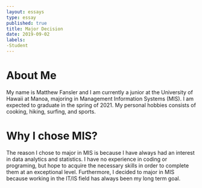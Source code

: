 ```yaml
---
layout: essays
type: essay
published: true
title: Major Decision 
date: 2019-09-02
labels:
-Student
---
```


# About Me
My name is Matthew Fansler and I am currently a junior at the University of Hawaii at Manoa, majoring in Management Information Systems (MIS). I am expected to graduate in the spring of 2021. My personal hobbies consists of cooking, hiking, surfing, and sports. 

# Why I chose MIS?
The reason I chose to major in MIS is because I have always had an interest in data analytics and statistics. I have no experience in coding or programing, but hope to acquire the necessary skills in order to complete them at an exceptional level. Furthermore, I decided to major in MIS because working in the IT/IS field has always been my long term goal. 
